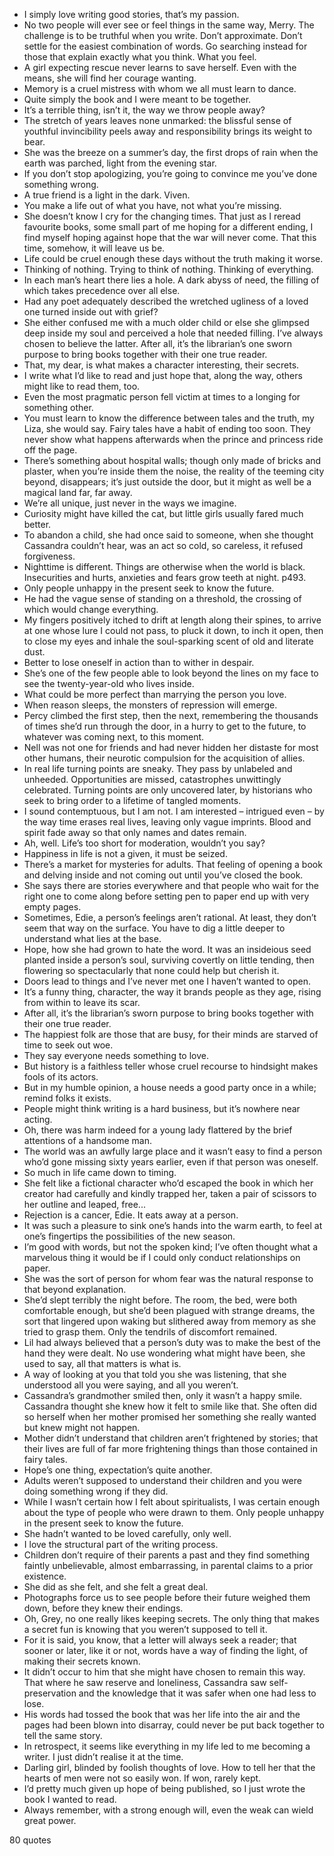  - I simply love writing good stories, that’s my passion.
 - No two people will ever see or feel things in the same way, Merry. The challenge is to be truthful when you write. Don’t approximate. Don’t settle for the easiest combination of words. Go searching instead for those that explain exactly what you think. What you feel.
 - A girl expecting rescue never learns to save herself. Even with the means, she will find her courage wanting.
 - Memory is a cruel mistress with whom we all must learn to dance.
 - Quite simply the book and I were meant to be together.
 - It’s a terrible thing, isn’t it, the way we throw people away?
 - The stretch of years leaves none unmarked: the blissful sense of youthful invincibility peels away and responsibility brings its weight to bear.
 - She was the breeze on a summer’s day, the first drops of rain when the earth was parched, light from the evening star.
 - If you don’t stop apologizing, you’re going to convince me you’ve done something wrong.
 - A true friend is a light in the dark. Viven.
 - You make a life out of what you have, not what you’re missing.
 - She doesn’t know I cry for the changing times. That just as I reread favourite books, some small part of me hoping for a different ending, I find myself hoping against hope that the war will never come. That this time, somehow, it will leave us be.
 - Life could be cruel enough these days without the truth making it worse.
 - Thinking of nothing. Trying to think of nothing. Thinking of everything.
 - In each man’s heart there lies a hole. A dark abyss of need, the filling of which takes precedence over all else.
 - Had any poet adequately described the wretched ugliness of a loved one turned inside out with grief?
 - She either confused me with a much older child or else she glimpsed deep inside my soul and perceived a hole that needed filling. I’ve always chosen to believe the latter. After all, it’s the librarian’s one sworn purpose to bring books together with their one true reader.
 - That, my dear, is what makes a character interesting, their secrets.
 - I write what I’d like to read and just hope that, along the way, others might like to read them, too.
 - Even the most pragmatic person fell victim at times to a longing for something other.
 - You must learn to know the difference between tales and the truth, my Liza, she would say. Fairy tales have a habit of ending too soon. They never show what happens afterwards when the prince and princess ride off the page.
 - There’s something about hospital walls; though only made of bricks and plaster, when you’re inside them the noise, the reality of the teeming city beyond, disappears; it’s just outside the door, but it might as well be a magical land far, far away.
 - We’re all unique, just never in the ways we imagine.
 - Curiosity might have killed the cat, but little girls usually fared much better.
 - To abandon a child, she had once said to someone, when she thought Cassandra couldn’t hear, was an act so cold, so careless, it refused forgiveness.
 - Nighttime is different. Things are otherwise when the world is black. Insecurities and hurts, anxieties and fears grow teeth at night. p493.
 - Only people unhappy in the present seek to know the future.
 - He had the vague sense of standing on a threshold, the crossing of which would change everything.
 - My fingers positively itched to drift at length along their spines, to arrive at one whose lure I could not pass, to pluck it down, to inch it open, then to close my eyes and inhale the soul-sparking scent of old and literate dust.
 - Better to lose oneself in action than to wither in despair.
 - She’s one of the few people able to look beyond the lines on my face to see the twenty-year-old who lives inside.
 - What could be more perfect than marrying the person you love.
 - When reason sleeps, the monsters of repression will emerge.
 - Percy climbed the first step, then the next, remembering the thousands of times she’d run through the door, in a hurry to get to the future, to whatever was coming next, to this moment.
 - Nell was not one for friends and had never hidden her distaste for most other humans, their neurotic compulsion for the acquisition of allies.
 - In real life turning points are sneaky. They pass by unlabeled and unheeded. Opportunities are missed, catastrophes unwittingly celebrated. Turning points are only uncovered later, by historians who seek to bring order to a lifetime of tangled moments.
 - I sound contemptuous, but I am not. I am interested – intrigued even – by the way time erases real lives, leaving only vague imprints. Blood and spirit fade away so that only names and dates remain.
 - Ah, well. Life’s too short for moderation, wouldn’t you say?
 - Happiness in life is not a given, it must be seized.
 - There’s a market for mysteries for adults. That feeling of opening a book and delving inside and not coming out until you’ve closed the book.
 - She says there are stories everywhere and that people who wait for the right one to come along before setting pen to paper end up with very empty pages.
 - Sometimes, Edie, a person’s feelings aren’t rational. At least, they don’t seem that way on the surface. You have to dig a little deeper to understand what lies at the base.
 - Hope, how she had grown to hate the word. It was an insideious seed planted inside a person’s soul, surviving covertly on little tending, then flowering so spectacularly that none could help but cherish it.
 - Doors lead to things and I’ve never met one I haven’t wanted to open.
 - It’s a funny thing, character, the way it brands people as they age, rising from within to leave its scar.
 - After all, it’s the librarian’s sworn purpose to bring books together with their one true reader.
 - The happiest folk are those that are busy, for their minds are starved of time to seek out woe.
 - They say everyone needs something to love.
 - But history is a faithless teller whose cruel recourse to hindsight makes fools of its actors.
 - But in my humble opinion, a house needs a good party once in a while; remind folks it exists.
 - People might think writing is a hard business, but it’s nowhere near acting.
 - Oh, there was harm indeed for a young lady flattered by the brief attentions of a handsome man.
 - The world was an awfully large place and it wasn’t easy to find a person who’d gone missing sixty years earlier, even if that person was oneself.
 - So much in life came down to timing.
 - She felt like a fictional character who’d escaped the book in which her creator had carefully and kindly trapped her, taken a pair of scissors to her outline and leaped, free...
 - Rejection is a cancer, Edie. It eats away at a person.
 - It was such a pleasure to sink one’s hands into the warm earth, to feel at one’s fingertips the possibilities of the new season.
 - I’m good with words, but not the spoken kind; I’ve often thought what a marvelous thing it would be if I could only conduct relationships on paper.
 - She was the sort of person for whom fear was the natural response to that beyond explanation.
 - She’d slept terribly the night before. The room, the bed, were both comfortable enough, but she’d been plagued with strange dreams, the sort that lingered upon waking but slithered away from memory as she tried to grasp them. Only the tendrils of discomfort remained.
 - Lil had always believed that a person’s duty was to make the best of the hand they were dealt. No use wondering what might have been, she used to say, all that matters is what is.
 - A way of looking at you that told you she was listening, that she understood all you were saying, and all you weren’t.
 - Cassandra’s grandmother smiled then, only it wasn’t a happy smile. Cassandra thought she knew how it felt to smile like that. She often did so herself when her mother promised her something she really wanted but knew might not happen.
 - Mother didn’t understand that children aren’t frightened by stories; that their lives are full of far more frightening things than those contained in fairy tales.
 - Hope’s one thing, expectation’s quite another.
 - Adults weren’t supposed to understand their children and you were doing something wrong if they did.
 - While I wasn’t certain how I felt about spiritualists, I was certain enough about the type of people who were drawn to them. Only people unhappy in the present seek to know the future.
 - She hadn’t wanted to be loved carefully, only well.
 - I love the structural part of the writing process.
 - Children don’t require of their parents a past and they find something faintly unbelievable, almost embarrassing, in parental claims to a prior existence.
 - She did as she felt, and she felt a great deal.
 - Photographs force us to see people before their future weighed them down, before they knew their endings.
 - Oh, Grey, no one really likes keeping secrets. The only thing that makes a secret fun is knowing that you weren’t supposed to tell it.
 - For it is said, you know, that a letter will always seek a reader; that sooner or later, like it or not, words have a way of finding the light, of making their secrets known.
 - It didn’t occur to him that she might have chosen to remain this way. That where he saw reserve and loneliness, Cassandra saw self-preservation and the knowledge that it was safer when one had less to lose.
 - His words had tossed the book that was her life into the air and the pages had been blown into disarray, could never be put back together to tell the same story.
 - In retrospect, it seems like everything in my life led to me becoming a writer. I just didn’t realise it at the time.
 - Darling girl, blinded by foolish thoughts of love. How to tell her that the hearts of men were not so easily won. If won, rarely kept.
 - I’d pretty much given up hope of being published, so I just wrote the book I wanted to read.
 - Always remember, with a strong enough will, even the weak can wield great power.

80 quotes